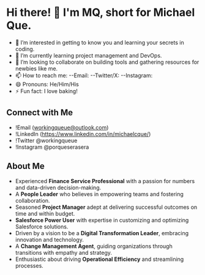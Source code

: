 # Hi there! 👋 I'm MQ, short for Michael Que. 

- 👀 I’m interested in getting to know you and learning your secrets in coding.
- 🌱 I’m currently learning project management and DevOps. 
- 💞️ I’m looking to collaborate on building tools and gathering resources for newbies like me. 
- 📫 How to reach me:
  --Email: 
  --Twitter/X: 
  --Instagram: 
- 😄 Pronouns: He/Him/His
- ⚡ Fun fact: I love baking!

## Connect with Me
- !Email (workingqueue@outlook.com)
- !LinkedIn (https://www.linkedin.com/in/michaelcque/)
- !Twitter @workingqueue
- !Instagram @porqueserasera

## About Me
- Experienced **Finance Service Professional** with a passion for numbers and data-driven decision-making.
- A **People Leader** who believes in empowering teams and fostering collaboration.
- Seasoned **Project Manager** adept at delivering successful outcomes on time and within budget.
- **Salesforce Power User** with expertise in customizing and optimizing Salesforce solutions.
- Driven by a vision to be a **Digital Transformation Leader**, embracing innovation and technology.
- A **Change Management Agent**, guiding organizations through transitions with empathy and strategy.
- Enthusiastic about driving **Operational Efficiency** and streamlining processes.
  
<!---
mrmichaelque/mrmichaelque is a ✨ special ✨ repository because its `README.md` (this file) appears on your GitHub profile.
You can click the Preview link to take a look at your changes.
--->
